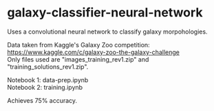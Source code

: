 # galaxy-classifier-neural-network
Uses a convolutional neural network to classify galaxy morpohologies.


Data taken from Kaggle's Galaxy Zoo competition: https://www.kaggle.com/c/galaxy-zoo-the-galaxy-challenge
<br>Only files used are "images_training_rev1.zip" and "training_solutions_rev1.zip".


Notebook 1: data-prep.ipynb<br>
Notebook 2: training.ipynb


Achieves 75% accuracy.
